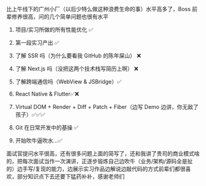 比上午线下的广州小厂（以后少特么做这种浪费生命的事）水平高多了，Boss 前辈修养很高，问的几个简单问题也很有水平

1. 项目/实习所做的所有性能优化 ✅

2. 第一段实习产出 ✅

3. 了解 SSR 吗（为什么要看我 GitHub 的陈年屎山） ❌

4. 了解 Next.js 吗（没把这两个技术栈写简历上啊） ❌

5. 了解跨端通信吗（WebView & JSBridge）✅

6. React Native & Flutter✅❌

7. Virtual DOM + Render + Diff + Patch + Fiber（边写 Demo 边讲，你无敌了孩子）✅✅✅

8. Git 在日常开发中的基操 ✅

9. 开始吹牛逼吹水...✅

面试官提问水平很高，还有很多问题上面的简写了，还和我讲了贵司的商业模式啥的，把每次面试当作一次演讲，正逐步锻炼自己边吹牛（业务/架构/源码全是扯的）边手写/复现的能力，边展示实习作品边解说边敲代码的方式前辈们都很喜欢，部分知识点下去还要下猛药补补，感谢老师们
